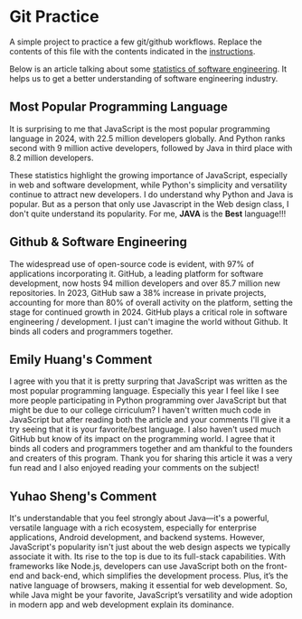 # Git Practice
A simple project to practice a few git/github workflows.  Replace the contents of this file with the contents indicated in the [instructions](./instructions.md).

Below is an article talking about some [statistics of software engineering](https://radixweb.com/blog/software-development-statistics). It helps us to get a better understanding of software engineering industry. 

## Most Popular Programming Language ##
It is surprising to me that JavaScript is the most popular programming language in 2024, with 22.5 million developers globally. And Python ranks second with 9 million active developers, followed by Java in third place with 8.2 million developers. 

These statistics highlight the growing importance of JavaScript, especially in web and software development, while Python's simplicity and versatility continue to attract new developers. I do understand why Python and Java is popular. But as a person that only use Javascript in the Web design class, I don't quite understand its popularity. For me, **JAVA** is the **Best** language!!!

## Github & Software Engineering ##
The widespread use of open-source code is evident, with 97% of applications incorporating it. GitHub, a leading platform for software development, now hosts 94 million developers and over 85.7 million new repositories. In 2023, GitHub saw a 38% increase in private projects, accounting for more than 80% of overall activity on the platform, setting the stage for continued growth in 2024. GitHub plays a critical role in software engineering / development. I just can't imagine the world without Github. It binds all coders and programmers together.

## Emily Huang's Comment ##

I agree with you that it is pretty surpring that JavaScript was written as the most popular programming language. Especially this year I feel like I see more people participating in Python programming over JavaScript but that might be due to our college cirriculum? I haven't written much code in JavaScript but after reading both the article and your comments I'll give it a try seeing that it is your favorite/best language. I also haven't used much GitHub but know of its impact on the programming world. I agree that it binds all coders and programmers together and am thankful to the founders and creaters of this program. Thank you for sharing this article it was a very fun read and I also enjoyed reading your comments on the subject!

## Yuhao Sheng's Comment
It's understandable that you feel strongly about Java—it's a powerful, versatile language with a rich ecosystem, especially for enterprise applications, Android development, and backend systems. However, JavaScript's popularity isn't just about the web design aspects we typically associate it with. Its rise to the top is due to its full-stack capabilities. With frameworks like Node.js, developers can use JavaScript both on the front-end and back-end, which simplifies the development process. Plus, it’s the native language of browsers, making it essential for web development. So, while Java might be your favorite, JavaScript’s versatility and wide adoption in modern app and web development explain its dominance.

